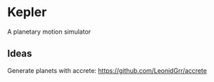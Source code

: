 # Kepler

A planetary motion simulator


## Ideas

Generate planets with accrete: https://github.com/LeonidGrr/accrete
